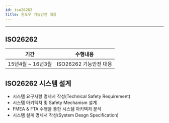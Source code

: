 ```yaml
---
id: iso26262
title: 윈도우 기능안전 대응
---
```


---

## ISO26262

|기간|수행내용|
|---|---|
|15년4월 ~ 16년3월|ISO26262 기능안전 대응|

## ISO26262 시스템 설계

* 시스템 요구사항 명세서 작성(Technical Safety Requirement)
* 시스템 아키텍처 및 Safety Mechanism 설계
* FMEA & FTA 수행을 통한 시스템 아키텍처 분석
* 시스템 설계 명세서 작성(System Desgn Specification)

